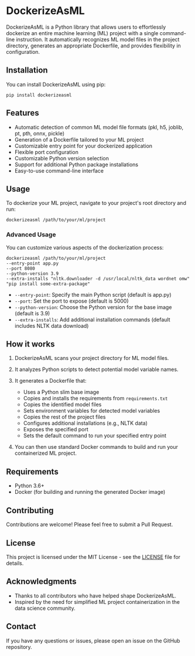 # DockerizeAsML

DockerizeAsML is a Python library that allows users to effortlessly dockerize an entire machine learning (ML) project with a single command-line instruction. It automatically recognizes ML model files in the project directory, generates an appropriate Dockerfile, and provides flexibility in configuration.

## Installation

You can install DockerizeAsML using pip:
```
pip install dockerizeasml
```
## Features

- Automatic detection of common ML model file formats (pkl, h5, joblib, pt, pth, onnx, pickle)
- Generation of a Dockerfile tailored to your ML project
- Customizable entry point for your dockerized application
- Flexible port configuration
- Customizable Python version selection
- Support for additional Python package installations
- Easy-to-use command-line interface

## Usage

To dockerize your ML project, navigate to your project's root directory and run:
```
dockerizeasml /path/to/your/ml/project
```
### Advanced Usage

You can customize various aspects of the dockerization process:
```
dockerizeasml /path/to/your/ml/project 
--entry-point app.py 
--port 8080 
--python-version 3.9 
--extra-installs "nltk.downloader -d /usr/local/nltk_data wordnet omw" "pip install some-extra-package"
```

- `--entry-point`: Specify the main Python script (default is app.py)
- `--port`: Set the port to expose (default is 5000)
- `--python-version`: Choose the Python version for the base image (default is 3.9)
- `--extra-installs`: Add additional installation commands (default includes NLTK data download)

## How it works

1. DockerizeAsML scans your project directory for ML model files.
2. It analyzes Python scripts to detect potential model variable names.
3. It generates a Dockerfile that:
   - Uses a Python slim base image
   - Copies and installs the requirements from `requirements.txt`
   - Copies the identified model files
   - Sets environment variables for detected model variables
   - Copies the rest of the project files
   - Configures additional installations (e.g., NLTK data)
   - Exposes the specified port
   - Sets the default command to run your specified entry point

4. You can then use standard Docker commands to build and run your containerized ML project.

## Requirements

- Python 3.6+
- Docker (for building and running the generated Docker image)

## Contributing

Contributions are welcome! Please feel free to submit a Pull Request.

## License

This project is licensed under the MIT License - see the [LICENSE](LICENSE) file for details.

## Acknowledgments

- Thanks to all contributors who have helped shape DockerizeAsML.
- Inspired by the need for simplified ML project containerization in the data science community.

## Contact

If you have any questions or issues, please open an issue on the GitHub repository.